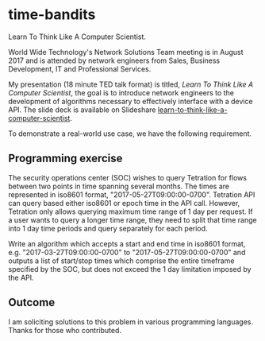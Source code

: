 # time-bandits
Learn To Think Like A Computer Scientist.

World Wide Technology's Network Solutions Team meeting is in August 2017 and is attended by network engineers from Sales, Business Development, IT and Professional Services.

My presentation (18 minute TED talk format) is titled, _Learn To Think Like A Computer Scientist_, the goal is to introduce network engineers to the development of algorithms necessary to effectively interface with a device API. The slide deck is available on Slideshare [learn-to-think-like-a-computer-scientist](https://www.slideshare.net/joelwking/learn-to-think-like-a-computer-scientist). 

To demonstrate a real-world use case, we have the following requirement.

## Programming exercise
The security operations center (SOC) wishes to query Tetration for flows between two points in time spanning several months. The times are represented in iso8601 format, "2017-05-27T09:00:00-0700". Tetration API can query based either  iso8601 or epoch time in the API call. However, Tetration only allows querying maximum time range of 1 day per request. If a user wants to query a longer time range, they need to split that time range into 1 day time periods and query separately for each period.
 
Write an algorithm which accepts a start and end time in iso8601 format, e.g. "2017-03-27T09:00:00-0700" to "2017-05-27T09:00:00-0700" and outputs a list of start/stop times which comprise the entire timeframe specified by the SOC, but does not exceed the 1 day limitation imposed by the API.

## Outcome
I am soliciting solutions to this problem in various programming languages. Thanks for those who contributed.
